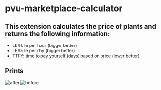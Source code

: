 # pvu-marketplace-calculator

## This extension calculates the price of plants and returns the following information:
* LE/H: le per hour (bigger better)
* LE/D: le per day (bigger better)
* TTPY: time to pay yourself (days) based on price (lower better)

## Prints 
![after](https://user-images.githubusercontent.com/47106171/133889212-0eb13511-c91a-4c59-b14c-b04d430b819d.png)
![before](https://user-images.githubusercontent.com/47106171/133889206-932533eb-5529-40e5-8008-ae6b2dba3249.png)




